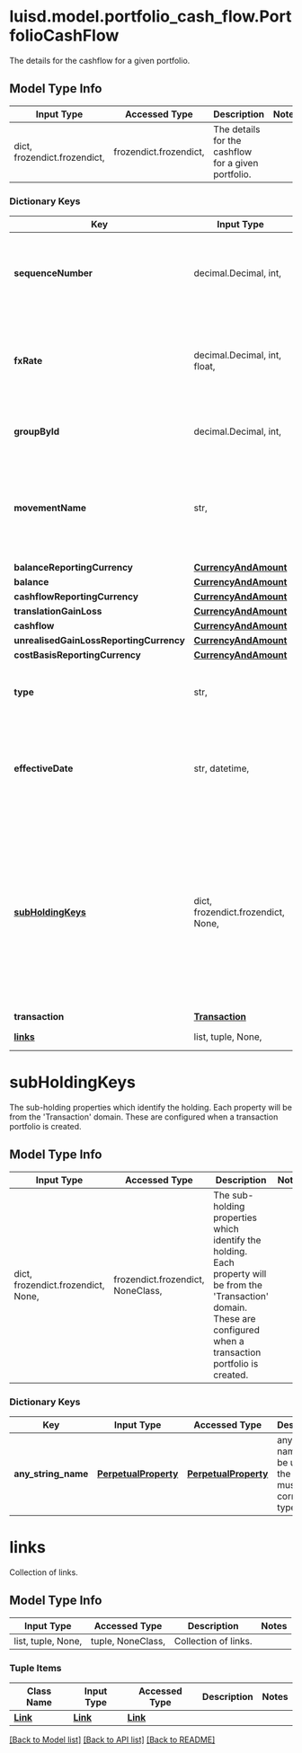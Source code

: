 # luisd.model.portfolio_cash_flow.PortfolioCashFlow

The details for the cashflow for a given portfolio.

## Model Type Info
Input Type | Accessed Type | Description | Notes
------------ | ------------- | ------------- | -------------
dict, frozendict.frozendict,  | frozendict.frozendict,  | The details for the cashflow for a given portfolio. | 

### Dictionary Keys
Key | Input Type | Accessed Type | Description | Notes
------------ | ------------- | ------------- | ------------- | -------------
**sequenceNumber** | decimal.Decimal, int,  | decimal.Decimal,  | Sequence number determining the order of the cash flow records. | value must be a 32 bit integer
**fxRate** | decimal.Decimal, int, float,  | decimal.Decimal,  | Exchange rate between the currency of this cash flow and the reporting currency. | value must be a 64 bit float
**groupById** | decimal.Decimal, int,  | decimal.Decimal,  | The groupBy subHoldings and currency. | value must be a 32 bit integer
**movementName** | str,  | str,  | Indicates the specific movement of the transaction that generated this cash flow. | 
**balanceReportingCurrency** | [**CurrencyAndAmount**](CurrencyAndAmount.md) | [**CurrencyAndAmount**](CurrencyAndAmount.md) |  | 
**balance** | [**CurrencyAndAmount**](CurrencyAndAmount.md) | [**CurrencyAndAmount**](CurrencyAndAmount.md) |  | 
**cashflowReportingCurrency** | [**CurrencyAndAmount**](CurrencyAndAmount.md) | [**CurrencyAndAmount**](CurrencyAndAmount.md) |  | 
**translationGainLoss** | [**CurrencyAndAmount**](CurrencyAndAmount.md) | [**CurrencyAndAmount**](CurrencyAndAmount.md) |  | 
**cashflow** | [**CurrencyAndAmount**](CurrencyAndAmount.md) | [**CurrencyAndAmount**](CurrencyAndAmount.md) |  | 
**unrealisedGainLossReportingCurrency** | [**CurrencyAndAmount**](CurrencyAndAmount.md) | [**CurrencyAndAmount**](CurrencyAndAmount.md) |  | 
**costBasisReportingCurrency** | [**CurrencyAndAmount**](CurrencyAndAmount.md) | [**CurrencyAndAmount**](CurrencyAndAmount.md) |  | 
**type** | str,  | str,  | Indicates the record type (Closed, Open, Activity). | 
**effectiveDate** | str, datetime,  | str,  | Indicates the date when the cash-flow settles. | [optional] value must conform to RFC-3339 date-time
**[subHoldingKeys](#subHoldingKeys)** | dict, frozendict.frozendict, None,  | frozendict.frozendict, NoneClass,  | The sub-holding properties which identify the holding. Each property will be from the &#x27;Transaction&#x27; domain. These are configured when a transaction portfolio is created. | [optional] 
**transaction** | [**Transaction**](Transaction.md) | [**Transaction**](Transaction.md) |  | [optional] 
**[links](#links)** | list, tuple, None,  | tuple, NoneClass,  | Collection of links. | [optional] 

# subHoldingKeys

The sub-holding properties which identify the holding. Each property will be from the 'Transaction' domain. These are configured when a transaction portfolio is created.

## Model Type Info
Input Type | Accessed Type | Description | Notes
------------ | ------------- | ------------- | -------------
dict, frozendict.frozendict, None,  | frozendict.frozendict, NoneClass,  | The sub-holding properties which identify the holding. Each property will be from the &#x27;Transaction&#x27; domain. These are configured when a transaction portfolio is created. | 

### Dictionary Keys
Key | Input Type | Accessed Type | Description | Notes
------------ | ------------- | ------------- | ------------- | -------------
**any_string_name** | [**PerpetualProperty**](PerpetualProperty.md) | [**PerpetualProperty**](PerpetualProperty.md) | any string name can be used but the value must be the correct type | [optional] 

# links

Collection of links.

## Model Type Info
Input Type | Accessed Type | Description | Notes
------------ | ------------- | ------------- | -------------
list, tuple, None,  | tuple, NoneClass,  | Collection of links. | 

### Tuple Items
Class Name | Input Type | Accessed Type | Description | Notes
------------- | ------------- | ------------- | ------------- | -------------
[**Link**](Link.md) | [**Link**](Link.md) | [**Link**](Link.md) |  | 

[[Back to Model list]](../../README.md#documentation-for-models) [[Back to API list]](../../README.md#documentation-for-api-endpoints) [[Back to README]](../../README.md)

